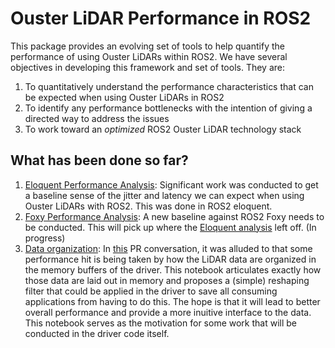 Ouster LiDAR Performance in ROS2
================================

This package provides an evolving set of tools to help quantify the performance
of using Ouster LiDARs within ROS2. We have several objectives in developing
this framework and set of tools. They are:

1. To quantitatively understand the performance characteristics that can be
   expected when using Ouster LiDARs in ROS2
2. To identify any performance bottlenecks with the intention of giving a
   directed way to address the issues
3. To work toward an *optimized* ROS2 Ouster LiDAR technology stack


What has been done so far?
--------------------------

1. [Eloquent Performance Analysis](./doc/eloquent_perf.md): Significant work
   was conducted to get a baseline sense of the jitter and latency we can
   expect when using Ouster LiDARs with ROS2. This was done in ROS2 eloquent.
2. [Foxy Performance Analysis](./doc/foxy_perf.md): A new baseline against ROS2 Foxy needs to be
   conducted. This will pick up where the [Eloquent
   analysis](./doc/eloquent_perf.md) left off. (In progress)
3. [Data organization](./doc/notebooks/Ouster_Data_Layout.ipynb): In
   [this](https://github.com/SteveMacenski/ros2_ouster_drivers/pull/46) PR
   conversation, it was alluded to that some performance hit is being taken
   by how the LiDAR data are organized in the memory buffers of the
   driver. This notebook articulates exactly how those data are laid out in
   memory and proposes a (simple) reshaping filter that could be applied in
   the driver to save all consuming applications from having to do this. The
   hope is that it will lead to better overall performance and provide a more
   inuitive interface to the data. This notebook serves as the motivation for
   some work that will be conducted in the driver code itself.
